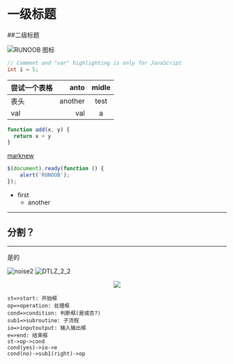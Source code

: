   
一级标题
==================
  
##二级标题




  
![RUNOOB 图标](http://static.runoob.com/images/runoob-logo.png )
  
```c++
// Comment and "var" highlighting is only for JavaScript
int i = 5;
```
  
| **尝试一个表格** |    anto | midle |
| ---------------- | ------: | :---: |
| 表头             | another | test  |
| val              |     val |   a   |
  
  
```javascript
function add(x, y) {
  return x + y
}
```
  
[marknew](https://shd101wyy.github.io/markdown-preview-enhanced/#/zh-cn/usages?id=%e5%91%bd%e4%bb%a4 )
  
```js
$(document).ready(function () {
    alert('RUNOOB');
});
```
  
* first
  * another
  
---
##  分割？
  
  
---
是的
  
![noise2](https://i.loli.net/2020/03/18/nmM2qidtvzNUyw5.jpg )
![DTLZ_2_2](https://i.loli.net/2020/03/18/HKsvmLFejSyYZAO.png )
  
<p align="center"><img src="https://latex.codecogs.com/gif.latex?&#x5C;frac{d}{dx}e{ax}=ae{ax}&#x5C;quad%20&#x5C;sum_{i=1}^{n}{(X_i%20-%20&#x5C;overline{X})^2}"/></p>  
  
  
```flow
st=>start: 开始框
op=>operation: 处理框
cond=>condition: 判断框(是或否?)
sub1=>subroutine: 子流程
io=>inputoutput: 输入输出框
e=>end: 结束框
st->op->cond
cond(yes)->io->e
cond(no)->sub1(right)->op
```
  
